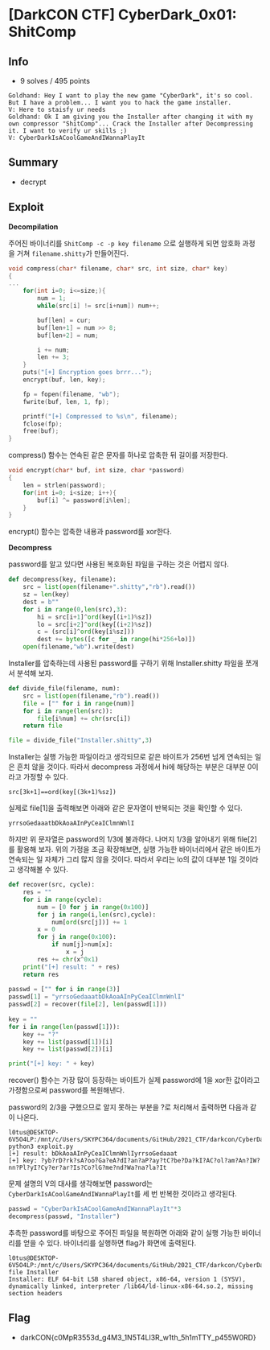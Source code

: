 # [DarkCON CTF] CyberDark_0x01: ShitComp

## Info

+ 9 solves / 495 points

```
Goldhand: Hey I want to play the new game "CyberDark", it's so cool. But I have a problem... I want you to hack the game installer.
V: Here to staisfy ur needs
Goldhand: Ok I am giving you the Installer after changing it with my own compressor "ShitComp"... Crack the Installer after Decompressing it. I want to verify ur skills ;)
V: CyberDarkIsACoolGameAndIWannaPlayIt
```

## Summary

+ decrypt

## Exploit

**Decompilation**

주어진 바이너리를 `ShitComp -c -p key filename` 으로 실행하게 되면 암호화 과정을 거쳐 `filename.shitty`가 만들어진다.

```c++
void compress(char* filename, char* src, int size, char* key)
{
...
    for(int i=0; i<=size;){
        num = 1;
        while(src[i] != src[i+num]) num++;

        buf[len] = cur;
        buf[len+1] = num >> 8;
        buf[len+2] = num;

        i += num;
        len += 3;
    }
    puts("[+] Encryption goes brrr...");
    encrypt(buf, len, key);

    fp = fopen(filename, "wb");
    fwrite(buf, len, 1, fp);

    printf("[+] Compressed to %s\n", filename);
    fclose(fp);
    free(buf);
}
```

compress() 함수는 연속된 같은 문자를 하나로 압축한 뒤 길이를 저장한다.

```c++
void encrypt(char* buf, int size, char *password)
{
    len = strlen(password);
    for(int i=0; i<size; i++){
        buf[i] ^= password[i%len];
    }
}
```

encrypt() 함수는 압축한 내용과 password를 xor한다.

**Decompress**

password를 알고 있다면 사용된 복호화된 파일을 구하는 것은 어렵지 않다.

```python
def decompress(key, filename):
	src = list(open(filename+".shitty","rb").read())
	sz = len(key)
	dest = b""
	for i in range(0,len(src),3):
		hi = src[i+1]^ord(key[(i+1)%sz])
		lo = src[i+2]^ord(key[(i+2)%sz])
		c = (src[i]^ord(key[i%sz]))
		dest += bytes([c for _ in range(hi*256+lo)])
	open(filename,"wb").write(dest)
```

Installer를 압축하는데 사용된 password를 구하기 위해 Installer.shitty 파일을 쪼개서 분석해 보자.

```python
def divide_file(filename, num):
	src = list(open(filename,"rb").read())
	file = ["" for i in range(num)]
	for i in range(len(src)):
		file[i%num] += chr(src[i])
	return file

file = divide_file("Installer.shitty",3)
```

Installer는 실행 가능한 파일이라고 생각되므로 같은 바이트가 256번 넘게 연속되는 일은 흔치 않을 것이다. 따라서 decompress 과정에서 hi에 해당하는 부분은 대부분 0이라고 가정할 수 있다.

`src[3k+1]==ord(key[(3k+1)%sz])`

실제로 file[1]을 출력해보면 아래와 같은 문자열이 반복되는 것을 확인할 수 있다.

`yrrsoGedaaatbDkAoaAInPyCeaIClmnWnlI`

하지만 위 문자열은 password의 1/3에 불과하다. 나머지 1/3을 알아내기 위해 file[2]를 활용해 보자. 위의 가정을 조금 확장해보면, 실행 가능한 바이너리에서 같은 바이트가 연속되는 일 자체가 그리 많지 않을 것이다. 따라서 우리는 lo의 값이 대부분 1일 것이라고 생각해볼 수 있다.

```python
def recover(src, cycle):
	res = ""
	for i in range(cycle):
		num = [0 for j in range(0x100)]
		for j in range(i,len(src),cycle):
			num[ord(src[j])] += 1
		x = 0
		for j in range(0x100):
			if num[j]>num[x]:
				x = j
		res += chr(x^0x1)
	print("[+] result: " + res)
	return res
                    
passwd = ["" for i in range(3)]
passwd[1] = "yrrsoGedaaatbDkAoaAInPyCeaIClmnWnlI"
passwd[2] = recover(file[2], len(passwd[1]))
                    
key = ""
for i in range(len(passwd[1])):
	key += "?"
	key += list(passwd[1])[i]
	key += list(passwd[2])[i]

print("[+] key: " + key)
```

recover() 함수는 가장 많이 등장하는 바이트가 실제 password에 1을 xor한 값이라고 가정함으로써 password를 복원해낸다.

password의 2/3을 구했으므로 알지 못하는 부분을 ?로 처리해서 출력하면 다음과 같이 나온다.

```
l0tus@DESKTOP-6V5O4LP:/mnt/c/Users/SKYPC364/documents/GitHub/2021_CTF/darkcon/CyberDark0x01_Shitcomp$ python3 exploit.py
[+] result: bDkAoaAInPyCeaIClmnWnlIyrrsoGedaaat
[+] key: ?yb?rD?rk?sA?oo?Ga?eA?dI?an?aP?ay?tC?be?Da?kI?AC?ol?am?An?IW?nn?Pl?yI?Cy?er?ar?Is?Co?lG?me?nd?Wa?na?la?It
```

문제 설명의 V의 대사를 생각해보면 password는  `CyberDarkIsACoolGameAndIWannaPlayIt`를 세 번 반복한 것이라고 생각된다.

```python
passwd = "CyberDarkIsACoolGameAndIWannaPlayIt"*3
decompress(passwd, "Installer")
```

추측한 password를 바탕으로 주어진 파일을 복원하면 아래와 같이 실행 가능한 바이너리를 얻을 수 있다. 바이너리를 실행하면 flag가 화면에 출력된다.

 ```
l0tus@DESKTOP-6V5O4LP:/mnt/c/Users/SKYPC364/documents/GitHub/2021_CTF/darkcon/CyberDark0x01_Shitcomp$ file Installer
Installer: ELF 64-bit LSB shared object, x86-64, version 1 (SYSV), dynamically linked, interpreter /lib64/ld-linux-x86-64.so.2, missing section headers
 ```

## Flag

+ darkCON{c0MpR3553d_g4M3_1N5T4Ll3R_w1th_5h1mTTY_p455W0RD}